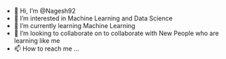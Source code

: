 - 👋 Hi, I’m @Nagesh92
- 👀 I’m interested in Machine Learning and Data Science
- 🌱 I’m currently learning Machine Learning
- 💞️ I’m looking to collaborate on to collaborate with New People who are learning like me
- 📫 How to reach me ...

<!---
Nagesh92/Nagesh92 is a ✨ special ✨ repository because its `README.md` (this file) appears on your GitHub profile.
You can click the Preview link to take a look at your changes.
--->
